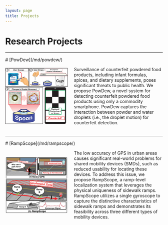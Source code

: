 ```yaml
---
layout: page
title: Projects
---
```


# Research Projects

<hr> <!-- Add Line -->
# [PowDew](/md/powdew/)
<div style="display: flex; align-items: center; margin-bottom: 20px;">
    <img src="../images/powdew/intro.svg" alt="PowDew" width="200" style="margin-right: 20px;">
    <p>Surveillance of counterfeit powdered food products, including infant formulas, spices, and dietary supplements, poses significant threats to public health. We propose PowDew, a novel system for detecting counterfeit powdered food products using only a commodity smartphone. PowDew captures the interaction between powder and water droplets (i.e., the droplet motion) for counterfeit detection.</p>
</div>

<hr> <!-- Add Line -->
# [RampScope](/md/rampscope/)
<div style="display: flex; align-items: center; margin-bottom: 20px;">
    <img src="../images/rampscope/intro.svg" alt="RampScope" width="200" style="margin-right: 20px;">
    <p>The low accuracy of GPS in urban areas causes significant real-world problems for shared mobility devices (SMDs), such as reduced usability for locating these devices. To address this issue, we propose RampScope, a ramp-level localization system that leverages the physical uniqueness of sidewalk ramps. RampScope utilizes a single gyroscope to capture the distinctive characteristics of sidewalk ramps and demonstrates its feasibility across three different types of mobility devices.</p>
</div>

